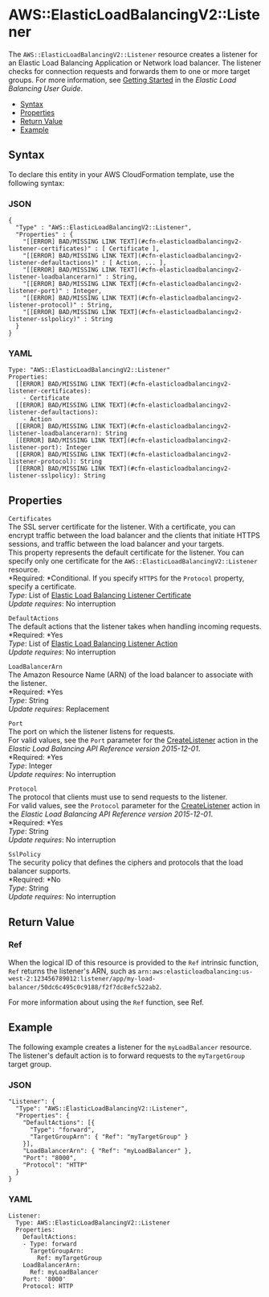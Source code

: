 # AWS::ElasticLoadBalancingV2::Listener<a name="aws-resource-elasticloadbalancingv2-listener"></a>

The `AWS::ElasticLoadBalancingV2::Listener` resource creates a listener for an Elastic Load Balancing Application or Network load balancer\. The listener checks for connection requests and forwards them to one or more target groups\. For more information, see [Getting Started](http://docs.aws.amazon.com/elasticloadbalancing/latest/userguide/load-balancer-getting-started.html) in the *Elastic Load Balancing User Guide*\.


+ [Syntax](#aws-resource-elasticloadbalancingv2-listener-syntax)
+ [Properties](#w3ab2c21c10d591b9)
+ [Return Value](#w3ab2c21c10d591c11)
+ [Example](#w3ab2c21c10d591c13)

## Syntax<a name="aws-resource-elasticloadbalancingv2-listener-syntax"></a>

To declare this entity in your AWS CloudFormation template, use the following syntax:

### JSON<a name="aws-resource-elasticloadbalancingv2-listener-syntax.json"></a>

```
{
  "Type" : "AWS::ElasticLoadBalancingV2::Listener",
  "Properties" : {
    "[[ERROR] BAD/MISSING LINK TEXT](#cfn-elasticloadbalancingv2-listener-certificates)" : [ Certificate ],
    "[[ERROR] BAD/MISSING LINK TEXT](#cfn-elasticloadbalancingv2-listener-defaultactions)" : [ Action, ... ],
    "[[ERROR] BAD/MISSING LINK TEXT](#cfn-elasticloadbalancingv2-listener-loadbalancerarn)" : String,
    "[[ERROR] BAD/MISSING LINK TEXT](#cfn-elasticloadbalancingv2-listener-port)" : Integer,
    "[[ERROR] BAD/MISSING LINK TEXT](#cfn-elasticloadbalancingv2-listener-protocol)" : String,
    "[[ERROR] BAD/MISSING LINK TEXT](#cfn-elasticloadbalancingv2-listener-sslpolicy)" : String
  }
}
```

### YAML<a name="aws-resource-elasticloadbalancingv2-listener-syntax.yaml"></a>

```
Type: "AWS::ElasticLoadBalancingV2::Listener"
Properties: 
  [[ERROR] BAD/MISSING LINK TEXT](#cfn-elasticloadbalancingv2-listener-certificates):
    - Certificate
  [[ERROR] BAD/MISSING LINK TEXT](#cfn-elasticloadbalancingv2-listener-defaultactions):
    - Action
  [[ERROR] BAD/MISSING LINK TEXT](#cfn-elasticloadbalancingv2-listener-loadbalancerarn): String
  [[ERROR] BAD/MISSING LINK TEXT](#cfn-elasticloadbalancingv2-listener-port): Integer
  [[ERROR] BAD/MISSING LINK TEXT](#cfn-elasticloadbalancingv2-listener-protocol): String
  [[ERROR] BAD/MISSING LINK TEXT](#cfn-elasticloadbalancingv2-listener-sslpolicy): String
```

## Properties<a name="w3ab2c21c10d591b9"></a>

`Certificates`  
The SSL server certificate for the listener\. With a certificate, you can encrypt traffic between the load balancer and the clients that initiate HTTPS sessions, and traffic between the load balancer and your targets\.  
This property represents the default certificate for the listener\. You can specify only one certificate for the `AWS::ElasticLoadBalancingV2::Listener` resource\.  
*Required: *Conditional\. If you specify `HTTPS` for the `Protocol` property, specify a certificate\.  
*Type*: List of [Elastic Load Balancing Listener Certificate](aws-properties-elasticloadbalancingv2-listener-certificates.md)  
*Update requires*: No interruption

`DefaultActions`  
The default actions that the listener takes when handling incoming requests\.  
*Required: *Yes  
*Type*: List of [Elastic Load Balancing Listener Action](aws-properties-elasticloadbalancingv2-listener-defaultactions.md)  
*Update requires*: No interruption

`LoadBalancerArn`  
The Amazon Resource Name \(ARN\) of the load balancer to associate with the listener\.  
*Required: *Yes  
*Type*: String  
*Update requires*: Replacement

`Port`  
The port on which the listener listens for requests\.  
For valid values, see the `Port` parameter for the [CreateListener](http://docs.aws.amazon.com/elasticloadbalancing/latest/APIReference/API_CreateListener.html) action in the *Elastic Load Balancing API Reference version 2015\-12\-01*\.  
*Required: *Yes  
*Type*: Integer  
*Update requires*: No interruption

`Protocol`  
The protocol that clients must use to send requests to the listener\.  
For valid values, see the `Protocol` parameter for the [CreateListener](http://docs.aws.amazon.com/elasticloadbalancing/latest/APIReference/API_CreateListener.html) action in the *Elastic Load Balancing API Reference version 2015\-12\-01*\.  
*Required: *Yes  
*Type*: String  
*Update requires*: No interruption

`SslPolicy`  
The security policy that defines the ciphers and protocols that the load balancer supports\.  
*Required: *No  
*Type*: String  
*Update requires*: No interruption

## Return Value<a name="w3ab2c21c10d591c11"></a>

### Ref<a name="w3ab2c21c10d591c11b2"></a>

When the logical ID of this resource is provided to the `Ref` intrinsic function, `Ref` returns the listener's ARN, such as `arn:aws:elasticloadbalancing:us-west-2:123456789012:listener/app/my-load-balancer/50dc6c495c0c9188/f2f7dc8efc522ab2`\.

For more information about using the `Ref` function, see Ref\.

## Example<a name="w3ab2c21c10d591c13"></a>

The following example creates a listener for the `myLoadBalancer` resource\. The listener's default action is to forward requests to the `myTargetGroup` target group\.

### JSON<a name="aws-resource-elasticloadbalancingv2-listener-example.json"></a>

```
"Listener": {
  "Type": "AWS::ElasticLoadBalancingV2::Listener",
  "Properties": {
    "DefaultActions": [{
      "Type": "forward",
      "TargetGroupArn": { "Ref": "myTargetGroup" }
    }],
    "LoadBalancerArn": { "Ref": "myLoadBalancer" },
    "Port": "8000",
    "Protocol": "HTTP"
  }
}
```

### YAML<a name="aws-resource-elasticloadbalancingv2-listener-example.yaml"></a>

```
Listener:
  Type: AWS::ElasticLoadBalancingV2::Listener
  Properties:
    DefaultActions:
    - Type: forward
      TargetGroupArn:
        Ref: myTargetGroup
    LoadBalancerArn:
      Ref: myLoadBalancer
    Port: '8000'
    Protocol: HTTP
```